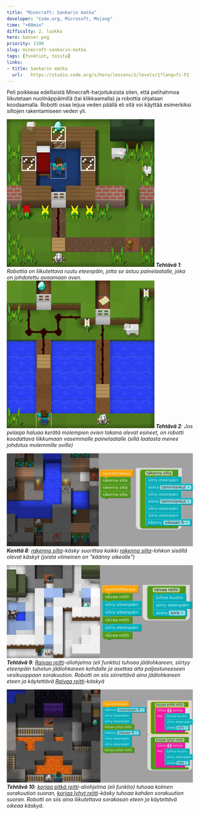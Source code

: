 ```yaml
---
title: "Minecraft: Sankarin matka"
developer: "Code.org, Microsoft, Mojang"
time: "+60min"
difficulty: 2. luokka
hero: banner.png
priority: 1100
slug: minecraft-sankarin-matka
tags: [funktiot, toista]
links:
- title: Sankarin matka
  url:   https://studio.code.org/s/hero/lessons/1/levels/1?lang=fi-FI
---
```



Peli poikkeaa edellisistä Minecraft-harjoituksista siten, että pelihahmoa liikutetaan nuolinäppäimillä (tai klikkaamalla) ja robottia ohjataan koodaamalla. Robotti osaa leijua veden päällä eli sitä voi käyttää esimerkiksi siltojen rakentamiseen veden yli.


![](./exercise-1.png)
***Tehtävä 1**: Robottia on liikutettava ruutu eteenpäin, jotta se astuu painelaatalle, joka on johdotettu avaamaan oven.*
![](./exercise-2.png)
***Tehtävä 2**: Jos pelaaja haluaa kerätä molempien ovien takana olevat esineet, on robotti koodattava liikkumaan vasemmalle painelaatalle (sillä laatasta menee johdotus molemmille oville)*

![](./exercise-8.jpg)
***Kenttä 8**: <u>rakenna silta</u>-käsky suorittaa kaikki <u>rakenna silta</u>-lohkon sisällä olevat käskyt (joista viimeinen on "käänny oikealle")*

![](./exercise-9.jpg)
***Tehtävä 9**: <u>Raivaa reitti</u>-aliohjelma (eli funktio) tuhoaa jäälohkareen, siirtyy eteenpäin tuhotun jäälohkareen kohdalle ja asettaa alta paljastuneeseen vesikuoppaan sorakuution. Robotti on siis siirrettävä aina jäälohkareen eteen ja käytettävä <u>Raivaa reitti</u>-käskyä*

![](./exercise-10.jpg)
***Tehtävä 10**: <u>korjaa pitkä reitti</u>-aliohjelma (eli funktio) tuhoaa kolmen sorakuution suoran, <u>korjaa lyhyt reitti</u>-käsky tuhoaa kahden sorakuution suoran. Robotti on siis aina liikutettava sorakasan eteen ja käytettävä oikeaa käskyä.*
